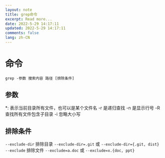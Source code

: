 ```yaml
---
layout: note
title: grep命令
excerpt: Read more...
date: 2022-5-29 14:17:11
updated: 2022-5-29 14:17:11
comments: false
lang: zh-CN
---
```


# 命令
`grep -参数 搜索内容 路径 [排除条件]`
## 参数
*: 表示当前目录所有文件，也可以是某个文件名
-r 是递归查找
-n 是显示行号
-R 查找所有文件包含子目录
-i 忽略大小写

## 排除条件
`--exclude-dir` 排除目录 `--exclude-dir=.git` 或 `--exclude-dir={.git, dist}`
`--exclude` 排除文件 `--exclude=a.doc` 或 `--exclude=x.{doc, ppt}`

  